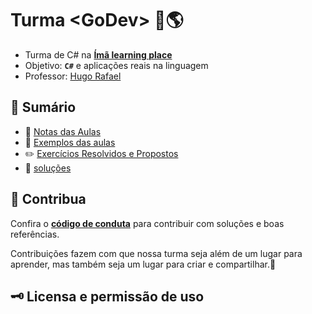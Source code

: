 # Turma \<GoDev> 🧲🌎

* Turma de C# na [**Ímã learning place**](https://imalearningplace.com)
* Objetivo: **`C#`** e aplicações reais na linguagem
* Professor: [Hugo Rafael](https://github.com/hgrafa)

## 🧭 Sumário

* 📝 [Notas das Aulas](/Notas/)
* 🌱 [Exemplos das aulas](/Exemplos/)
* ✏️ [Exercícios Resolvidos e Propostos](/Exerc%C3%ADcios/)
* 🧩 [soluções](Solu%C3%A7%C3%B5es/)

<!-- ## 🚀 Projetos Reais -->

## 👥 Contribua

Confira o [**código de conduta**](/CODE_OF_CONDUCT.md) para contribuir com soluções e boas referências.

Contribuições fazem com que nossa turma seja além de um lugar para aprender, mas também seja um lugar para criar e compartilhar.💙 

## 🗝️ Licensa e permissão de uso